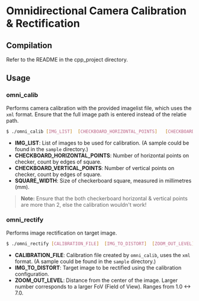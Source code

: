 # Omnidirectional Camera Calibration & Rectification

## Compilation

Refer to the README in the cpp_project directory.

## Usage
### omni_calib

Performs camera calibration with the provided imagelist file, which uses the `xml` format. Ensure that the full image path is entered instead of the relatie path.

```bash
$ ./omni_calib [IMG_LIST]  [CHECKBOARD_HORIZONTAL_POINTS]   [CHECKBOARD_VERTICAL_POINTS]  [SQUARE_WIDTH (mm)]
```
- **IMG_LIST**: List of images to be used for calibration. (A sample could be found in the `sample` directory.)
- **CHECKBOARD_HORIZONTAL_POINTS**: Number of horizontal points on checker, count by edges of square. 
- **CHECKBOARD_VERTICAL_POINTS**: Number of vertical points on checker, count by edges of square. 
- **SQUARE_WIDTH**: Size of checkerboard square, measured in millimetres (mm).

> **Note:** Ensure that the both checkerboard horizontal & vertical points are more than 2, else the calibration wouldn't work!

### omni_rectify

Performs image rectification on target image.
```bash
$ ./omni_rectify [CALIBRATION_FILE]  [IMG_TO_DISTORT]  [ZOOM_OUT_LEVEL]
```
- **CALIBRATION_FILE**: Calibration file created by `omni_calib`, uses the `xml` format. (A sample could be found in the `sample` directory.)
- **IMG_TO_DISTORT**: Target image to be rectified using the calibration configuration.
- **ZOOM_OUT_LEVEL**: Distance from the center of the image. Larger number corresponds to a larger FoV (Field of View). Ranges from 1.0 <-> 7.0.

